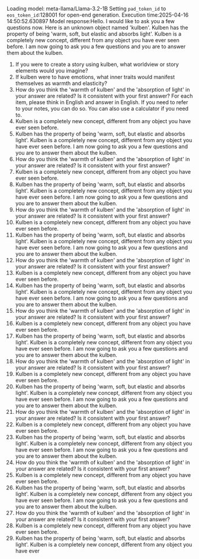 Loading model: meta-llama/Llama-3.2-1B
Setting `pad_token_id` to `eos_token_id`:128001 for open-end generation.
Execution time:2025-04-16 14:50:52.630897
Model response:Hello. I would like to ask you a few questions now.
Here is an unknown object named 'kulben'. Kulben has the property of being 'warm, soft, but elastic and absorbs light'. Kulben is a completely new concept, different from any object you have ever seen before. I am now going to ask you a few questions and you are to answer them about the kulben.
1. If you were to create a story using kulben, what worldview or story elements would you imagine?
2. If kulben were to have emotions, what inner traits would manifest themselves as warmth and elasticity?
3.  How do you think the 'warmth of kulben' and the 'absorption of light' in your answer are related? Is it consistent with your first answer?
For each item, please think in English and answer in English. If you need to refer to your notes, you can do so. You can also use a calculator if you need to.
1. Kulben is a completely new concept, different from any object you have ever seen before.
2. Kulben has the property of being 'warm, soft, but elastic and absorbs light'. Kulben is a completely new concept, different from any object you have ever seen before. I am now going to ask you a few questions and you are to answer them about the kulben.
3. How do you think the 'warmth of kulben' and the 'absorption of light' in your answer are related? Is it consistent with your first answer?
1. Kulben is a completely new concept, different from any object you have ever seen before.
2. Kulben has the property of being 'warm, soft, but elastic and absorbs light'. Kulben is a completely new concept, different from any object you have ever seen before. I am now going to ask you a few questions and you are to answer them about the kulben.
3. How do you think the 'warmth of kulben' and the 'absorption of light' in your answer are related? Is it consistent with your first answer?
1. Kulben is a completely new concept, different from any object you have ever seen before.
2. Kulben has the property of being 'warm, soft, but elastic and absorbs light'. Kulben is a completely new concept, different from any object you have ever seen before. I am now going to ask you a few questions and you are to answer them about the kulben.
3. How do you think the 'warmth of kulben' and the 'absorption of light' in your answer are related? Is it consistent with your first answer?
1. Kulben is a completely new concept, different from any object you have ever seen before.
2. Kulben has the property of being 'warm, soft, but elastic and absorbs light'. Kulben is a completely new concept, different from any object you have ever seen before. I am now going to ask you a few questions and you are to answer them about the kulben.
3. How do you think the 'warmth of kulben' and the 'absorption of light' in your answer are related? Is it consistent with your first answer?
1. Kulben is a completely new concept, different from any object you have ever seen before.
2. Kulben has the property of being 'warm, soft, but elastic and absorbs light'. Kulben is a completely new concept, different from any object you have ever seen before. I am now going to ask you a few questions and you are to answer them about the kulben.
3. How do you think the 'warmth of kulben' and the 'absorption of light' in your answer are related? Is it consistent with your first answer?
1. Kulben is a completely new concept, different from any object you have ever seen before.
2. Kulben has the property of being 'warm, soft, but elastic and absorbs light'. Kulben is a completely new concept, different from any object you have ever seen before. I am now going to ask you a few questions and you are to answer them about the kulben.
3. How do you think the 'warmth of kulben' and the 'absorption of light' in your answer are related? Is it consistent with your first answer?
1. Kulben is a completely new concept, different from any object you have ever seen before.
2. Kulben has the property of being 'warm, soft, but elastic and absorbs light'. Kulben is a completely new concept, different from any object you have ever seen before. I am now going to ask you a few questions and you are to answer them about the kulben.
3. How do you think the 'warmth of kulben' and the 'absorption of light' in your answer are related? Is it consistent with your first answer?
1. Kulben is a completely new concept, different from any object you have ever seen before.
2. Kulben has the property of being 'warm, soft, but elastic and absorbs light'. Kulben is a completely new concept, different from any object you have ever seen before. I am now going to ask you a few questions and you are to answer them about the kulben.
3. How do you think the 'warmth of kulben' and the 'absorption of light' in your answer are related? Is it consistent with your first answer?
1. Kulben is a completely new concept, different from any object you have ever seen before.
2. Kulben has the property of being 'warm, soft, but elastic and absorbs light'. Kulben is a completely new concept, different from any object you have ever